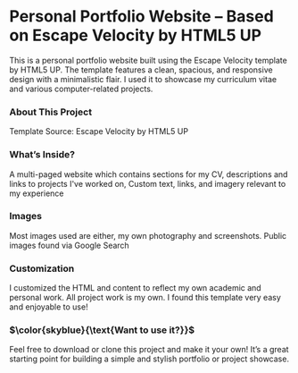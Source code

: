 <h1>Personal Portfolio Website – Based on Escape Velocity by HTML5 UP</h1>
This is a personal portfolio website built using the Escape Velocity template by HTML5 UP. The template features a clean, spacious, and responsive design with a minimalistic flair. I used it to showcase my curriculum vitae and various computer-related projects.

<h3>About This Project</h3>
Template Source: Escape Velocity by HTML5 UP

<h3>What’s Inside?</h3>
A multi-paged website which contains sections for my CV, descriptions and links to projects I've worked on, Custom text, links, and imagery relevant to my experience

<h3>Images</h3>
Most images used are either, my own photography and screenshots. Public images found via Google Search

<h3>Customization</h3>
I customized the HTML and content to reflect my own academic and personal work. All project work is my own. I found this template very easy and enjoyable to use!

<h3>$\color{skyblue}{\text{Want to use it?}}$</h3>
Feel free to download or clone this project and make it your own! It’s a great starting point for building a simple and stylish portfolio or project showcase.
